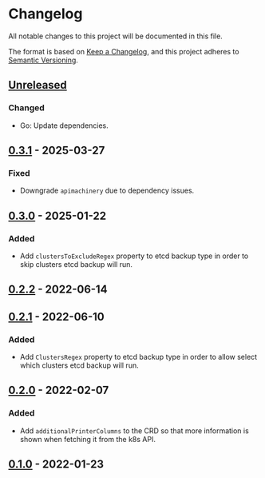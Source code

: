 # Changelog

All notable changes to this project will be documented in this file.

The format is based on [Keep a Changelog](https://keepachangelog.com/en/1.0.0/),
and this project adheres to [Semantic Versioning](https://semver.org/spec/v2.0.0.html).

## [Unreleased]

### Changed

- Go: Update dependencies.

## [0.3.1] - 2025-03-27

### Fixed

- Downgrade `apimachinery` due to dependency issues.

## [0.3.0] - 2025-01-22

### Added

- Add `clustersToExcludeRegex` property to etcd backup type in order to skip clusters etcd backup will run.

## [0.2.2] - 2022-06-14

## [0.2.1] - 2022-06-10

### Added

- Add `ClustersRegex` property to etcd backup type in order to allow select which clusters etcd backup will run.

## [0.2.0] - 2022-02-07

### Added

- Add `additionalPrinterColumns` to the CRD so that more information is shown when fetching it from the k8s API.

## [0.1.0] - 2022-01-23

[Unreleased]: https://github.com/giantswarm/apiextensions-backup/compare/v0.3.1...HEAD
[0.3.1]: https://github.com/giantswarm/apiextensions-backup/compare/v0.3.0...v0.3.1
[0.3.0]: https://github.com/giantswarm/apiextensions-backup/compare/v0.2.2...v0.3.0
[0.2.2]: https://github.com/giantswarm/apiextensions-backup/compare/v0.2.1...v0.2.2
[0.2.1]: https://github.com/giantswarm/apiextensions-backup/compare/v0.2.0...v0.2.1
[0.2.0]: https://github.com/giantswarm/apiextensions-backup/compare/v0.1.0...v0.2.0
[0.1.0]: https://github.com/giantswarm/apiextensions-application/releases/tag/v0.1.0
